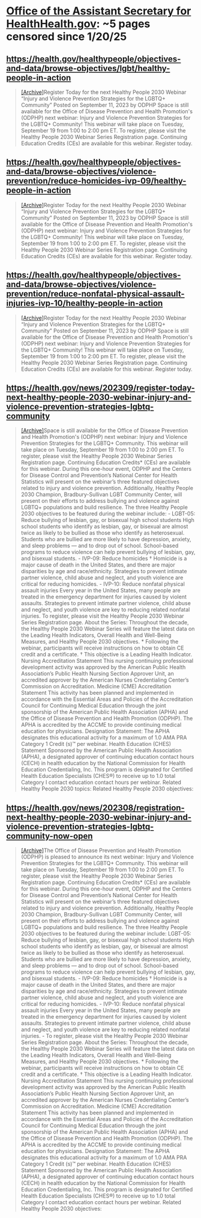 



# [Office of the Assistant Secretary for HealthHealth.gov](health.gov): ~5 pages censored since 1/20/25

## https://health.gov/healthypeople/objectives-and-data/browse-objectives/lgbt/healthy-people-in-action


> [[Archive]](https://web.archive.org/web/20240000000000*/https://health.gov/healthypeople/objectives-and-data/browse-objectives/lgbt/healthy-people-in-action)Register Today for the next Healthy People 2030 Webinar “Injury and Violence Prevention Strategies for the LGBTQ+ Community” Posted on September 11, 2023 by ODPHP Space is still available for the Office of Disease Prevention and Health Promotion's (ODPHP) next webinar: Injury and Violence Prevention Strategies for the LGBTQ+ Community! This webinar will take place on Tuesday, September 19 from 1:00 to 2:00 pm ET. To register, please visit the Healthy People 2030 Webinar Series Registration page. Continuing Education Credits (CEs) are available for this webinar. Register today.
## https://health.gov/healthypeople/objectives-and-data/browse-objectives/violence-prevention/reduce-homicides-ivp-09/healthy-people-in-action


> [[Archive]](https://web.archive.org/web/20240000000000*/https://health.gov/healthypeople/objectives-and-data/browse-objectives/violence-prevention/reduce-homicides-ivp-09/healthy-people-in-action)Register Today for the next Healthy People 2030 Webinar “Injury and Violence Prevention Strategies for the LGBTQ+ Community” Posted on September 11, 2023 by ODPHP Space is still available for the Office of Disease Prevention and Health Promotion's (ODPHP) next webinar: Injury and Violence Prevention Strategies for the LGBTQ+ Community! This webinar will take place on Tuesday, September 19 from 1:00 to 2:00 pm ET. To register, please visit the Healthy People 2030 Webinar Series Registration page. Continuing Education Credits (CEs) are available for this webinar. Register today.
## https://health.gov/healthypeople/objectives-and-data/browse-objectives/violence-prevention/reduce-nonfatal-physical-assault-injuries-ivp-10/healthy-people-in-action


> [[Archive]](https://web.archive.org/web/20240000000000*/https://health.gov/healthypeople/objectives-and-data/browse-objectives/violence-prevention/reduce-nonfatal-physical-assault-injuries-ivp-10/healthy-people-in-action)Register Today for the next Healthy People 2030 Webinar “Injury and Violence Prevention Strategies for the LGBTQ+ Community” Posted on September 11, 2023 by ODPHP Space is still available for the Office of Disease Prevention and Health Promotion's (ODPHP) next webinar: Injury and Violence Prevention Strategies for the LGBTQ+ Community! This webinar will take place on Tuesday, September 19 from 1:00 to 2:00 pm ET. To register, please visit the Healthy People 2030 Webinar Series Registration page. Continuing Education Credits (CEs) are available for this webinar. Register today.
## https://health.gov/news/202309/register-today-next-healthy-people-2030-webinar-injury-and-violence-prevention-strategies-lgbtq-community


> [[Archive]](https://web.archive.org/web/20240000000000*/https://health.gov/news/202309/register-today-next-healthy-people-2030-webinar-injury-and-violence-prevention-strategies-lgbtq-community)Space is still available for the Office of Disease Prevention and Health Promotion's (ODPHP) next webinar: Injury and Violence Prevention Strategies for the LGBTQ+ Community. This webinar will take place on Tuesday, September 19 from 1:00 to 2:00 pm ET. To register, please visit the Healthy People 2030 Webinar Series Registration page. Continuing Education Credits* (CEs) are available for this webinar. During this one-hour event, ODPHP and the Centers for Disease Control and Prevention’s National Center for Health Statistics will present on the webinar’s three featured objectives related to injury and violence prevention. Additionally, Healthy People 2030 Champion, Bradbury-Sullivan LGBT Community Center, will present on their efforts to address bullying and violence against LGBTQ+ populations and build resilience. The three Healthy People 2030 objectives to be featured during the webinar include: - LGBT-05: Reduce bullying of lesbian, gay, or bisexual high school students High school students who identify as lesbian, gay, or bisexual are almost twice as likely to be bullied as those who identify as heterosexual. Students who are bullied are more likely to have depression, anxiety, and sleep problems — and to drop out of school. School-based programs to reduce violence can help prevent bullying of lesbian, gay, and bisexual students. - IVP-09: Reduce homicides † Homicide is a major cause of death in the United States, and there are major disparities by age and race/ethnicity. Strategies to prevent intimate partner violence, child abuse and neglect, and youth violence are critical for reducing homicides. - IVP-10: Reduce nonfatal physical assault injuries Every year in the United States, many people are treated in the emergency department for injuries caused by violent assaults. Strategies to prevent intimate partner violence, child abuse and neglect, and youth violence are key to reducing related nonfatal injuries. To register, please visit the Healthy People 2030 Webinar Series Registration page. About the Series: Throughout the decade, the Healthy People 2030 Webinar Series will feature the latest data on the Leading Health Indicators, Overall Health and Well-Being Measures, and Healthy People 2030 objectives. * Following the webinar, participants will receive instructions on how to obtain CE credit and a certificate. † This objective is a Leading Health Indicator. Nursing Accreditation Statement This nursing continuing professional development activity was approved by the American Public Health Association’s Public Health Nursing Section Approver Unit, an accredited approver by the American Nurses Credentialing Center’s Commission on Accreditation. Medicine (CME) Accreditation Statement This activity has been planned and implemented in accordance with the Essential Areas and Policies of the Accreditation Council for Continuing Medical Education through the joint sponsorship of the American Public Health Association (APHA) and the Office of Disease Prevention and Health Promotion (ODPHP). The APHA is accredited by the ACCME to provide continuing medical education for physicians. Designation Statement: The APHA designates this educational activity for a maximum of 1.0 AMA PRA Category 1 Credit (s)™ per webinar. Health Education (CHES) Statement Sponsored by the American Public Health Association (APHA), a designated approver of continuing education contact hours (CECH) in health education by the National Commission for Health Education Credentialing, Inc. This program is designated for Certified Health Education Specialists (CHES®) to receive up to 1.0 total Category I contact education contact hours per webinar. Related Healthy People 2030 topics: Related Healthy People 2030 objectives:
## https://health.gov/news/202308/registration-next-healthy-people-2030-webinar-injury-and-violence-prevention-strategies-lgbtq-community-now-open


> [[Archive]](https://web.archive.org/web/20240000000000*/https://health.gov/news/202308/registration-next-healthy-people-2030-webinar-injury-and-violence-prevention-strategies-lgbtq-community-now-open)The Office of Disease Prevention and Health Promotion (ODPHP) is pleased to announce its next webinar: Injury and Violence Prevention Strategies for the LGBTQ+ Community. This webinar will take place on Tuesday, September 19 from 1:00 to 2:00 pm ET. To register, please visit the Healthy People 2030 Webinar Series Registration page. Continuing Education Credits* (CEs) are available for this webinar. During this one-hour event, ODPHP and the Centers for Disease Control and Prevention’s National Center for Health Statistics will present on the webinar’s three featured objectives related to injury and violence prevention. Additionally, Healthy People 2030 Champion, Bradbury-Sullivan LGBT Community Center, will present on their efforts to address bullying and violence against LGBTQ+ populations and build resilience. The three Healthy People 2030 objectives to be featured during the webinar include: LGBT-05: Reduce bullying of lesbian, gay, or bisexual high school students High school students who identify as lesbian, gay, or bisexual are almost twice as likely to be bullied as those who identify as heterosexual. Students who are bullied are more likely to have depression, anxiety, and sleep problems — and to drop out of school. School-based programs to reduce violence can help prevent bullying of lesbian, gay, and bisexual students. - IVP-09: Reduce homicides † Homicide is a major cause of death in the United States, and there are major disparities by age and race/ethnicity. Strategies to prevent intimate partner violence, child abuse and neglect, and youth violence are critical for reducing homicides. - IVP-10: Reduce nonfatal physical assault injuries Every year in the United States, many people are treated in the emergency department for injuries caused by violent assaults. Strategies to prevent intimate partner violence, child abuse and neglect, and youth violence are key to reducing related nonfatal injuries. - To register, please visit the Healthy People 2030 Webinar Series Registration page. About the Series: Throughout the decade, the Healthy People 2030 Webinar Series will feature the latest data on the Leading Health Indicators, Overall Health and Well-Being Measures, and Healthy People 2030 objectives. * Following the webinar, participants will receive instructions on how to obtain CE credit and a certificate. † This objective is a Leading Health Indicator. Nursing Accreditation Statement This nursing continuing professional development activity was approved by the American Public Health Association’s Public Health Nursing Section Approver Unit, an accredited approver by the American Nurses Credentialing Center’s Commission on Accreditation. Medicine (CME) Accreditation Statement This activity has been planned and implemented in accordance with the Essential Areas and Policies of the Accreditation Council for Continuing Medical Education through the joint sponsorship of the American Public Health Association (APHA) and the Office of Disease Prevention and Health Promotion (ODPHP). The APHA is accredited by the ACCME to provide continuing medical education for physicians. Designation Statement: The APHA designates this educational activity for a maximum of 1.0 AMA PRA Category 1 Credit (s)™ per webinar. Health Education (CHES) Statement Sponsored by the American Public Health Association (APHA), a designated approver of continuing education contact hours (CECH) in health education by the National Commission for Health Education Credentialing, Inc. This program is designated for Certified Health Education Specialists (CHES®) to receive up to 1.0 total Category I contact education contact hours per webinar. Related Healthy People 2030 objectives: